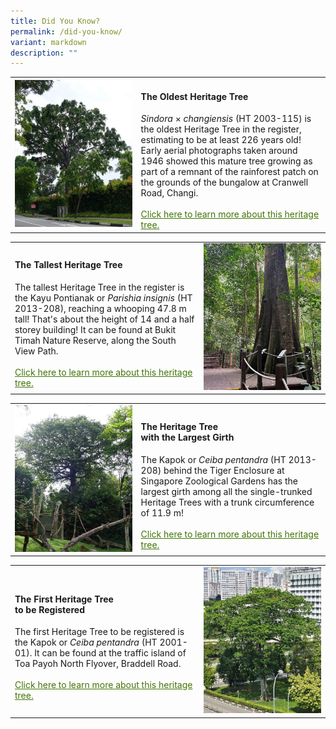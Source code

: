 ```yaml
---
title: Did You Know?
permalink: /did-you-know/
variant: markdown
description: ""
---
```

<table><tbody>
<tr><td rowspan="1" colspan="1">
<div class="isomer-image-wrapper">
<img src="/images/sinxcha_ht2003_115_crop.jpg"></div></td>
<td style="vertical-align: middle" height="auto" width="60%" rowspan="1" colspan="2">
<h4><b>The Oldest Heritage Tree</b></h4>
<i>Sindora</i> × <i>changiensis</i> (HT 2003-115) is the oldest Heritage Tree in the register, estimating to be at least 226 years old! Early aerial photographs taken around 1946 showed this mature tree growing as part of a remnant of the rainforest patch on the grounds of the bungalow at Cranwell Road, Changi.
<br><br><a style="color: #417505" href="/ht-2001-01">Click here to learn more about this heritage tree.</a></td></tr></tbody></table>
<table><tbody>
<tr><td style="vertical-align: middle" height="auto" width="60%" rowspan="1" colspan="2">
<h4><b>The Tallest Heritage Tree</b></h4>
The tallest Heritage Tree in the register is the Kayu Pontianak or <i>Parishia insignis</i> (HT 2013-208), reaching a whooping 47.8 m tall! That's about the height of 14 and a half storey building! It can be found at Bukit Timah Nature Reserve, along the South View Path.
<br><br><a style="color: #417505" href="ht-2003-115">Click here to learn more about this heritage tree.</a></td>
<td rowspan="1" colspan="1">
<div class="isomer-image-wrapper">
<img src="/images/parinsg_ht2013_208_crop.jpg">
</div></td></tr></tbody></table>
<table><tbody>
<tr><td rowspan="1" colspan="1">
<div class="isomer-image-wrapper">
<img src="/images/ceipen_ht2007_153_crop.jpg"></div></td>
<td style="vertical-align: middle" height="auto" width="60%" rowspan="1" colspan="2">
<h4><b>The Heritage Tree<br>with the Largest Girth</b></h4>
The Kapok or <i>Ceiba pentandra</i> (HT 2013-208) behind the Tiger Enclosure at Singapore Zoological Gardens has the largest girth among all the single-trunked Heritage Trees with a trunk circumference of 11.9 m!
<br><br><a style="color: #417505" href="ht-2013-208">Click here to learn more about this heritage tree.</a></td></tr></tbody></table>
<table><tbody>
<tr><td style="vertical-align: middle" height="auto" width="60%" rowspan="1" colspan="2">
<h4><b>The First Heritage Tree<br>to be Registered</b></h4>
The first Heritage Tree to be registered is the Kapok or <i>Ceiba pentandra</i> (HT 2001-01). It can be found at the traffic island of Toa Payoh North Flyover, Braddell Road.
<br><br><a style="color: #417505" href="ht-2001-01">Click here to learn more about this heritage tree.</a></td>
<td rowspan="1" colspan="1">
<div class="isomer-image-wrapper">
<img src="/images/ceipen_ht2001_01_crop.jpg">
</div></td></tr></tbody></table>